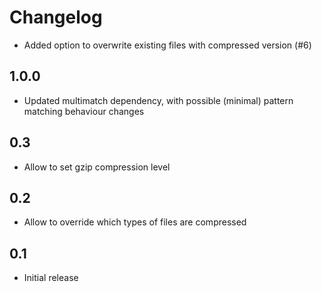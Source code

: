 # Changelog #

* Added option to overwrite existing files with compressed version (#6)

## 1.0.0 ##
* Updated multimatch dependency, with possible (minimal) pattern matching behaviour changes

## 0.3 ##
* Allow to set gzip compression level

## 0.2 ##
* Allow to override which types of files are compressed

## 0.1 ##
* Initial release
